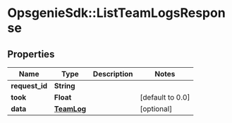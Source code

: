 # OpsgenieSdk::ListTeamLogsResponse

## Properties
Name | Type | Description | Notes
------------ | ------------- | ------------- | -------------
**request_id** | **String** |  | 
**took** | **Float** |  | [default to 0.0]
**data** | [**TeamLog**](TeamLog.md) |  | [optional] 


